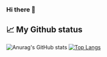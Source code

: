 ### Hi there 👋

## 📈 My Github status


![Anurag's GitHub stats](https://github-readme-stats.vercel.app/api?username=rgatnaou&show_icons=true&theme=radical)
[![Top Langs](https://github-readme-stats.vercel.app/api/top-langs/?username=rgatnaou&layout=compact&theme=radical)](https://github.com/ayoub0x1/Ayoub0x1/blob/main/README.md)
